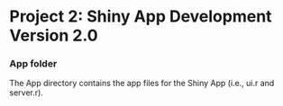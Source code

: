 # Project 2: Shiny App Development Version 2.0
### App folder

The App directory contains the app files for the Shiny App (i.e., ui.r and server.r).
